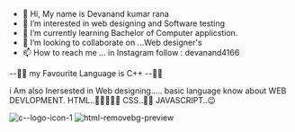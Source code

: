 - 👋 Hi, My name is Devanand kumar rana
- 👀 I’m interested in web designing and Software testing
- 🌱 I’m currently learning Bachelor of Computer applicstion.
- 💞️ I’m looking to collaborate on ...Web designer's
- 📫 How to reach me ... in Instagram follow : devanand4166 

--💖💖 my Favourite Language is C++ --💖💖 


i Am also Inersested in Web designing.....
basic language know about WEB DEVLOPMENT.
HTML..🤞🤞🤞🤞🤞
CSS..🤷‍♂️ 
JAVASCRIPT..😉
<!---
Devanand-web-profile/Devanand-web-profile is a ✨ special ✨ repository because its `README.md` (this file) appears on your GitHub profile.
You can click the Preview link to take a look at your changes.
--->
![c--logo-icon-1](https://user-images.githubusercontent.com/103214086/162274050-2f5d9f06-91db-4e78-893f-83053d09782a.png)
![html-removebg-preview](https://user-images.githubusercontent.com/103214086/162715259-7688f9e9-2081-4b9e-8bb8-70dfa109495c.png)
